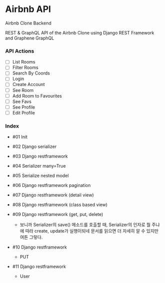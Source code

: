 # Airbnb API

Airbnb Clone Backend

REST & GraphQL API of the Airbnb Clone using Django REST Framework and Graphene GraphQL

### API Actions

- [ ] List Rooms
- [ ] Filter Rooms
- [ ] Search By Coords
- [ ] Login
- [ ] Create Account
- [ ] See Room
- [ ] Add Room to Favourites
- [ ] See Favs
- [ ] See Profile
- [ ] Edit Profile

### Index

- #01 Init

- #02 Django serializer

- #03 Django restframework

- #04 Serializer many=True

- #05 Serialize nested model

- #06 Django restframework pagination

- #07 Django restframework (detail view)

- #08 Django restframework (class based view)

- #09 Django restframework (get, put, delete)

  - 보니까 Serializer의 save() 메소드를 호출할 때, Serializer의 인자로 뭘 주냐에 따라 create, update가 실행이되네 문서를 읽으면 더 자세히 알 수 있지만 여튼 그렇다.

- #10 Django restframework

  - PUT

- #11 Django restframework

  - User
